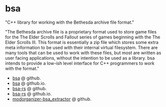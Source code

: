 # bsa

"C++ library for working with the Bethesda archive file format."

"The Bethesda archive file is a proprietary format used to store game files for the The Elder Scrolls and Fallout series of games beginning with the The Elder Scrolls III. This format is essentially a zip file which stores some extra meta information to be used with their internal virtual filesystem. There are many tools that can be used to work with these files, but most are written as user facing applications, without the intention to be used as a library. bsa intends to provide a low-ish level interface for C++ programmers to work with the format."

- [bsa](https://github.com/Ryan-rsm-McKenzie/bsa) @ github.
- [bsa](https://ryan-rsm-mckenzie.github.io/bsa/) @ github.io.
- [bsa-rs](https://github.com/Ryan-rsm-McKenzie/bsa-rs) @ github.
- [bsa-rs](https://ryan-rsm-mckenzie.github.io/bsa-rs/ba2/index.html) @ github.io.
- [modorganizer-bsa_extractor](https://github.com/Ryan-rsm-McKenzie/modorganizer-bsa_extractor) @ github.
